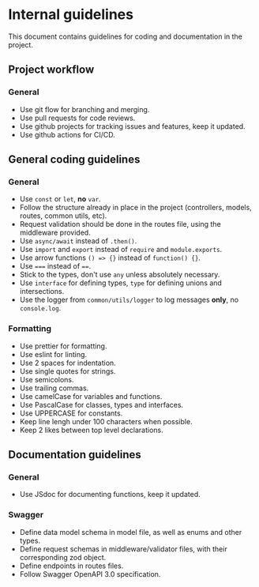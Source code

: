 # Internal guidelines

This document contains guidelines for coding and documentation in the project.

## Project workflow

### General

- Use git flow for branching and merging.
- Use pull requests for code reviews.
- Use github projects for tracking issues and features, keep it updated.
- Use github actions for CI/CD.

## General coding guidelines

### General

- Use `const` or `let`, __no__ `var`.
- Follow the structure already in place in the project (controllers, models, routes, common utils, etc).
- Request validation should be done in the routes file, using the middleware provided.
- Use `async/await` instead of `.then()`.
- Use `import` and `export` instead of `require` and `module.exports`.
- Use arrow functions `() => {}` instead of `function() {}`.
- Use `===` instead of `==`.
- Stick to the types, don't use `any` unless absolutely necessary.
- Use `interface` for defining types, `type` for defining unions and intersections.
- Use the logger from `common/utils/logger` to log messages __only__, no `console.log`.

### Formatting

- Use prettier for formatting.
- Use eslint for linting.
- Use 2 spaces for indentation.
- Use single quotes for strings.
- Use semicolons.
- Use trailing commas.
- Use camelCase for variables and functions.
- Use PascalCase for classes, types and interfaces.
- Use UPPERCASE for constants.
- Keep line lengh under 100 characters when possible.
- Keep 2 likes between top level declarations.

## Documentation guidelines

### General

- Use JSdoc for documenting functions, keep it updated.

### Swagger

- Define data model schema in model file, as well as enums and other types.
- Define request schemas in middleware/validator files, with their corresponding zod object.
- Define endpoints in routes files.
- Follow Swagger OpenAPI 3.0 specification.
